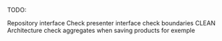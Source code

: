 TODO:

Repository interface
Check presenter interface
check boundaries CLEAN Architecture
check aggregates when saving products for exemple